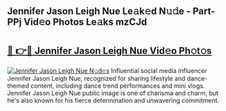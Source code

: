 ## Jennifer Jason Leigh Nue Le𝚊k𝚎d N𝚞𝚍e - Part-PPj Vid𝚎o Photos Le𝚊ks mzCJd

# <h2><a href="http://fb42545.evod.top/?m=Jennifer+Jason+Leigh+Nue">🔗 👉🔴 Jennifer Jason Leigh Nue Vid𝚎o Ph𝚘t𝚘s</a></h2>

[![Jennifer Jason Leigh Nue N𝚞d𝚎s](https://i.imgur.com/8V9OHl7.gif)](http://fb42545.evod.top/?m=Jennifer+Jason+Leigh+Nue)
Influential social media influencer Jennifer Jason Leigh Nue, recognized for sharing lifestyle and dance-themed content, including dance trend performances and mini vlogs. Jennifer Jason Leigh Nue public image is one of charisma and charm, but he's also known for his fierce determination and unwavering commitment. 
